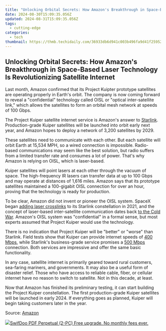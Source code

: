 ```yaml
---
title: "Unlocking Orbital Secrets: How Amazon's Breakthrough in Space-Based Laser Technology Is Revolutionizing Satellite Internet"
date: 2024-08-30T15:09:35.056Z
updated: 2024-08-31T15:09:35.056Z
tags:
  - cutting-edge
categories:
  - tech
thumbnail: https://thmb.techidaily.com/36933db6d941c003b496fa9d41f25952922b64b713c335aa2dc61c27de44c438.jpg
---
```


## Unlocking Orbital Secrets: How Amazon's Breakthrough in Space-Based Laser Technology Is Revolutionizing Satellite Internet

Last month, Amazon confirmed that its Project Kuipter prototype satellites are operating properly in Earth's orbit. The company is now coming forward to reveal a "confidential" technology called OISL or "optical inter-satellite link," which allows the satellites to form an orbital mesh network at speeds of 100 Gbps.

 The Project Kuiper satellite internet service is Amazon's answer to [Starlink](https://desktop-recording.techidaily.com/new-2024-approved-first-steps-in-virtual-conferencing-with-zoom/). Production-grade Kuiper satellites will be launched into orbit early next year, and Amazon hopes to deploy a network of 3,200 satellites by 2029.

 These satellites need to communicate with each other. But each satellite will orbit Earth at 15,534 MPH, so a wired connection is impossible. Radio-based communications may seem like the best solution, but radio suffers from a limited transfer rate and consumes a lot of power. That's why Amazon is relying on OISL, which is laser-based.

 Kuiper satellites will point lasers at each other through the vacuum of space. The high-frequency IR lasers can transfer data at up to 100 Gbps and may operate at distances of 1,616 miles. Amazon says that its prototype satellites maintained a 100-gigabit OISL connection for over an hour, proving that the technology is ready for production.

 To be clear, Amazon did not invent or pioneer the OISL system. SpaceX began [adding laser crosslinks](https://twitter.com/SpaceIntel101/status/1459247823413727248?) to its Starlink constellation in 2021, and the concept of laser-based inter-satellite communication dates back [to the Cold War](https://www.esa.int/esapub/bulletin/bullet91/b91lutz.htm). Amazon's OISL system was "confidential" in a formal sense, but most experts assumed that Project Kuiper would use the technology.

 There is no indication that Project Kuiper will be "better" or "worse" than Starlink. Field tests show that Kuiper can provide internet speeds of [400 Mbps](https://fake-location.techidaily.com/can-life360-track-or-see-text-messages-what-can-you-do-with-life360-on-apple-iphone-12-drfone-by-drfone-virtual-ios/), while Starlink's business-grade service promises a [500 Mbps](https://www.starlink.com/business) connection. Both services are impressive and offer the same basic functionality.

 In any case, satellite internet is primarily geared toward rural customers, sea-faring mariners, and governments. It may also be a useful form of disaster relief. Those who have access to reliable cable, fiber, or cellular internet have no reason to switch to satellite. Not in this decade, at least.

 Now that Amazon has finished its preliminary testing, it can start building the Project Kuiper constellation. The first production-grade Kuiper satellites will be launched in early 2024\. If everything goes as planned, Kuiper will begin taking customers later in the year.

 Source: [Amazon](http://www.aboutamazon.com/news/innovation-at-amazon/amazon-project-kuiper-oisl-space-laser-december-2023-update)

<ins class="adsbygoogle"
     style="display:block"
     data-ad-format="autorelaxed"
     data-ad-client="ca-pub-7571918770474297"
     data-ad-slot="1223367746"></ins>



<ins class="adsbygoogle"
     style="display:block"
     data-ad-client="ca-pub-7571918770474297"
     data-ad-slot="8358498916"
     data-ad-format="auto"
     data-full-width-responsive="true"></ins>



<!-- affiliate ads begin -->
<a href="https://purchase.swifdoo.com/order/checkout.php?PRODS=38709260&QTY=1&AFFILIATE=108875&CART=1"><img src="https://secure.avangate.com/images/merchant/8b932759a5a04ddb34bf79e3f9072e4b/products/Product%20box%20white-1024x1024.png" border="0">SwifDoo PDF Perpetual (2-PC)  Free upgrade. No monthly fees ever. </a>
<!-- affiliate ads end -->